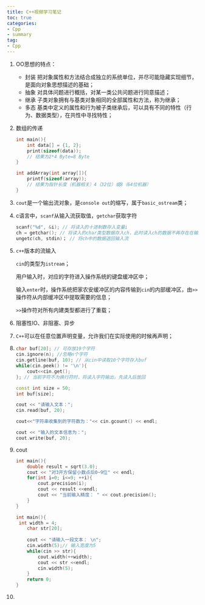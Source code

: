 ```yaml
---
title: C++视频学习笔记
toc: true
categories: 
- Cpp
- summary
tag: 
- Cpp
---
```


1. OO思想的特点：
    - 封装
     把对象属性和方法结合成独立的系统单位，并尽可能隐藏实现细节，是面向对象思想描述的基础；   
    - 抽象
     对具体问题进行概括，对某一类公共问题进行同意描述；
    - 继承
     子类对象拥有与基类对象相同的全部属性和方法，称为继承；
    - 多态
    基类中定义的属性和行为被子类继承后，可以具有不同的特性（行为、数据类型），在共性中寻找特性；
   
2. 数组的传递

   ```c++
   int main(){
       int data[] = {1, 2};
       print(sizeof(data));
       // 结果为2*4 Byte=8 Byte
   }
   
   int addArray(int array[]){
       printf(sizeof(array));
       // 结果为指针长度（机器相关）4（32位）或8（64位机器）
   }
   ```

3. `cout`是一个输出流对象，是`console out`的缩写，属于`basic_ostream`类；

4. c语言中，`scanf`从输入流获取值，`getchar`获取字符

   ```c
   scanf("%d", &i); // 将读入的十进制数存入变量i
   ch = getchar(); // 将读入的char类型数据存入ch，此时读入ch的数据不再存在在输入流中
   ungetc(ch, stdin)； // 将ch中的数据退回输入流
   ```

5. `c++`版本的流输入

   `cin`的类型为`istream`；

   用户输入时，对应的字符进入操作系统的键盘缓冲区中；

   输入`enter`时，操作系统把家农安缓冲区的内容传输到`cin`的内部缓冲区，由`>>`操作符从内部缓冲区中提取需要的信息；

   `>>`操作符对所有内建类型都进行了重载；

6. 阻塞性IO、非阻塞、异步

7. `C++`可以在任意位置声明变量，允许我们在实际使用的时候再声明；

8. ```c++
   char buf[20]; // 可存放19个字符
   cin.ignore(n); //忽略n个字符
   cin.getline(buf, 10); // 从cin中读取10个字符存入buf
   while(cin.peek() != '\n'){
       cout<<cin.get();
   }; // 当前字符不为换行符时，将读入字符输出，先读入后放回
   
   const int size = 50;
   int buf[size];
   
   cout << "请输入文本：";
   cin.read(buf, 20);
   
   cout<<"字符串收集到的字符数为："<< cin.gcount() << endl;
   
   cout << "输入的文本信息为：";
   cout.write(buf, 20);
   ```

9. cout

   ```c++
   int main(){
       double result = sqrt(3.0);
       cout << "对3开方保留小数点后0~9位" << endl;
       for(int i=0; i<=9; ++i){
           cout.precision(i);
           cout << result <<endl;
           cout << "当前输入精度： " << cout.precision();
       }
   }
   ```

   ```c++
   int main(){
   	int width = 4;
       char str[20];
       
       cout << "请输入一段文本： \n";
       cin.width(5);// 输入宽度为5
       while(cin >> str){
           cout.width(++width);
           cout << str <<endl; 
           cin.width(5);
       }
       return 0;
   }
   ```

10. 